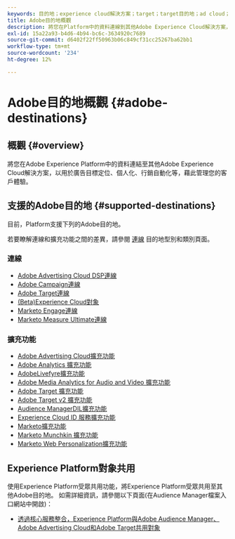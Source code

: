 ```yaml
---
keywords: 目的地；experience cloud解決方案；target；target目的地；ad cloud；advertising cloud；audience manager；adobe target目的地；target；audience manager目的地；
title: Adobe目的地概觀
description: 將您在Platform中的資料連線到其他Adobe Experience Cloud解決方案，以用於廣告目標定位、個人化、行銷自動化等，藉此管理您的客戶體驗
exl-id: 15a22a93-b4d6-4b94-bc6c-3634920c7689
source-git-commit: d6402f22ff50963b06c849cf31cc25267ba62bb1
workflow-type: tm+mt
source-wordcount: '234'
ht-degree: 12%

---
```


# Adobe目的地概觀 {#adobe-destinations}

## 概觀 {#overview}

將您在Adobe Experience Platform中的資料連結至其他Adobe Experience Cloud解決方案，以用於廣告目標定位、個人化、行銷自動化等，藉此管理您的客戶體驗。

## 支援的Adobe目的地 {#supported-destinations}

目前，Platform支援下列的Adobe目的地。

若要瞭解連線和擴充功能之間的差異，請參閱 [連線](../../destination-types.md#connections) 目的地型別和類別頁面。

### 連線

* [Adobe Advertising Cloud DSP連線](/help/destinations/catalog/advertising/adobe-advertising-cloud-connection.md)
* [Adobe Campaign連線](../email-marketing/adobe-campaign.md)
* [Adobe Target連線](/help/destinations/catalog/personalization/adobe-target-connection.md)
* [(Beta)Experience Cloud對象](/help/destinations/catalog/adobe/experience-cloud-audiences.md)
* [Marketo Engage連線](/help/destinations/catalog/adobe/marketo-engage.md)
* [Marketo Measure Ultimate連線](/help/destinations/catalog/adobe/marketo-measure-ultimate.md)

### 擴充功能

* [Adobe Advertising Cloud擴充功能](../advertising/adobe-advertising-cloud.md)
* [Adobe Analytics 擴充功能](../analytics/adobe-analytics.md)
* [AdobeLivefyre擴充功能](../social/adobe-livefyre.md)
* [Adobe Media Analytics for Audio and Video 擴充功能](../analytics/adobe-video-analytics.md)
* [Adobe Target 擴充功能](../personalization/adobe-target.md)
* [Adobe Target v2 擴充功能](../personalization/adobe-target-v2.md)
* [Audience ManagerDIL擴充功能](../data-management/aam-dil-extension.md)
* [Experience Cloud ID 服務擴充功能](../personalization/adobe-ecid.md)
* [Marketo擴充功能](../email/marketo.md)
* [Marketo Munchkin 擴充功能](../email/marketo-munchkin.md)
* [Marketo Web Personalization擴充功能](../personalization/marketo-web-personalization.md)

## Experience Platform對象共用

使用Experience Platform受眾共用功能，將Experience Platform受眾共用至其他Adobe目的地。 如需詳細資訊，請參閱以下頁面(在Audience Manager檔案入口網站中開啟)：

* [透過核心服務整合，Experience Platform與Adobe Audience Manager、Adobe Advertising Cloud和Adobe Target共用對象](https://experienceleague.adobe.com/docs/audience-manager/user-guide/implementation-integration-guides/integration-experience-platform/aam-aep-audience-sharing.html)
